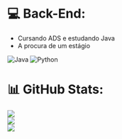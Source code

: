 
# 💻 Back-End:
- Cursando ADS e estudando Java
- A procura de um estágio

![Java](https://img.shields.io/badge/java-%23ED8B00.svg?style=plastic&logo=java&logoColor=white) ![Python](https://img.shields.io/badge/python-3670A0?style=plastic&logo=python&logoColor=ffdd54)
# 📊 GitHub Stats:
![](https://github-readme-stats.vercel.app/api?username=pivetoo&theme=monokai&hide_border=true&include_all_commits=false&count_private=false)<br/>
![](https://github-readme-streak-stats.herokuapp.com/?user=pivetoo&theme=monokai&hide_border=true)<br/>
![](https://github-readme-stats.vercel.app/api/top-langs/?username=pivetoo&theme=monokai&hide_border=true&include_all_commits=false&count_private=false&layout=compact)

<!-- Proudly created with GPRM ( https://gprm.itsvg.in ) -->
